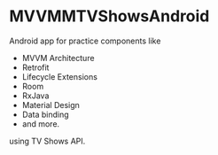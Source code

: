 # MVVMMTVShowsAndroid
Android app for practice components like 

* MVVM Architecture
* Retrofit
* Lifecycle Extensions
* Room
* RxJava
* Material Design 
* Data binding 
* and more. 

using TV Shows API.
